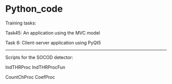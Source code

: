 # Python_code
Training tasks:

Task45: An application using the MVC model

Task 6: Client-server application using PyQt5

_____________________________________________

Scripts for the SOCOD detector:

IndTHRProc
IndTHRProcFun

CountChProc
CoefProc

